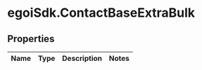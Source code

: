 # egoiSdk.ContactBaseExtraBulk

## Properties
Name | Type | Description | Notes
------------ | ------------- | ------------- | -------------


